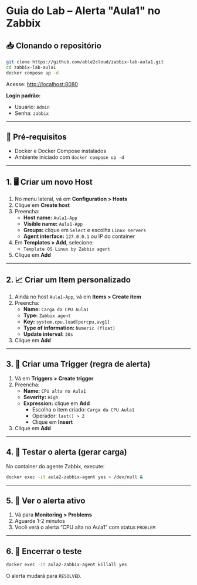 # Guia do Lab – Alerta "Aula1" no Zabbix

## 📥 Clonando o repositório

```bash
git clone https://github.com/able2cloud/zabbix-lab-aula1.git
cd zabbix-lab-aula1
docker compose up -d
```

Acesse: [http://localhost:8080](http://localhost:8080)

**Login padrão:**
- Usuário: `Admin`
- Senha: `zabbix`

---

## 📌 Pré-requisitos
- Docker e Docker Compose instalados
- Ambiente iniciado com `docker compose up -d`

---

## 1. 🖥️ Criar um novo Host
1. No menu lateral, vá em **Configuration > Hosts**
2. Clique em **Create host**
3. Preencha:
   - **Host name:** `Aula1-App`
   - **Visible name:** `Aula1-App`
   - **Groups:** clique em `Select` e escolha `Linux servers`
   - **Agent interface:** `127.0.0.1` ou IP do container
4. Em **Templates > Add**, selecione:
   - `Template OS Linux by Zabbix agent`
5. Clique em **Add**

---

## 2. 📈 Criar um Item personalizado
1. Ainda no host `Aula1-App`, vá em **Items > Create item**
2. Preencha:
   - **Name:** `Carga da CPU Aula1`
   - **Type:** `Zabbix agent`
   - **Key:** `system.cpu.load[percpu,avg1]`
   - **Type of information:** `Numeric (float)`
   - **Update interval:** `30s`
3. Clique em **Add**

---

## 3. 🚨 Criar uma Trigger (regra de alerta)
1. Vá em **Triggers > Create trigger**
2. Preencha:
   - **Name:** `CPU alta no Aula1`
   - **Severity:** `High`
   - **Expression:** clique em **Add**
     - Escolha o item criado: `Carga da CPU Aula1`
     - Operador: `last() > 2`
     - Clique em **Insert**
3. Clique em **Add**

---

## 4. 🧪 Testar o alerta (gerar carga)

No container do agente Zabbix, execute:

```bash
docker exec -it aula2-zabbix-agent yes > /dev/null &
```

---

## 5. 👀 Ver o alerta ativo
1. Vá para **Monitoring > Problems**
2. Aguarde 1-2 minutos
3. Você verá o alerta “CPU alta no Aula1” com status `PROBLEM`

---

## 6. 🛑 Encerrar o teste

```bash
docker exec -it aula2-zabbix-agent killall yes
```

O alerta mudará para `RESOLVED`.
